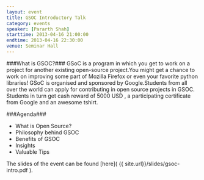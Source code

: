 ```yaml
---
layout: event
title: GSOC Introductory Talk
category: events
speaker: [Pararth Shah] 
starttime: 2013-04-16 21:00:00
endtime: 2013-04-16 22:30:00
venue: Seminar Hall
---
```


###What is GSOC?###
GSoC  is a program in which you get to work on a project for another existing open-source project.You might get a chance to work on improving some part of Mozilla Firefox or even your favorite python libraries! GSoC is organised and sponsored by Google.Students from all over the world can apply for contributing in open source projects in GSOC. Students in turn get cash reward of 5000 USD , a participating certificate from Google and an awesome tshirt. 

###Agenda###

* What is Open Source?
* Philosophy behind GSOC
* Benefits of GSOC
* Insights
* Valuable Tips

The slides of the event can be found [here]( {{ site.url}}/slides/gsoc-intro.pdf ).
